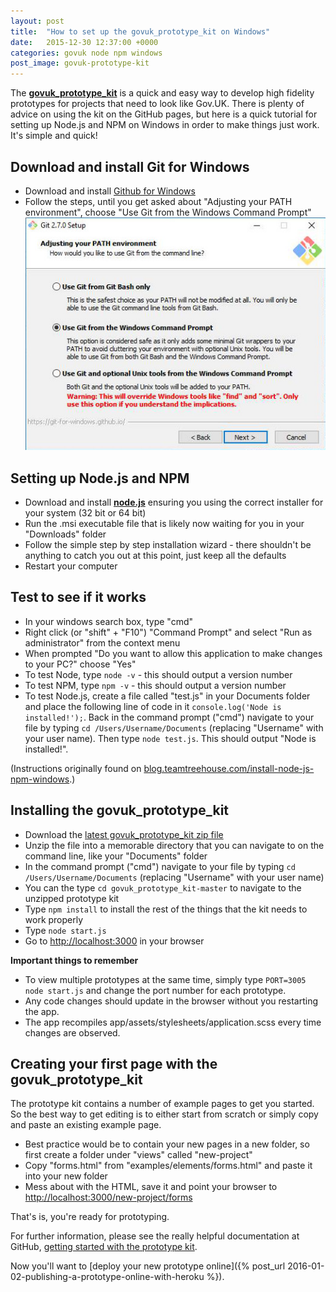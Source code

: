 ```yaml
---
layout: post
title:  "How to set up the govuk_prototype_kit on Windows"
date:   2015-12-30 12:37:00 +0000
categories: govuk node npm windows
post_image: govuk-prototype-kit
---
```

The **[govuk_prototype_kit]** is a quick and easy way to develop high fidelity prototypes for projects that need to look like Gov.UK. There is plenty of advice on using the kit on the GitHub pages, but here is a quick tutorial for setting up Node.js and NPM on Windows in order to make things just work. It's simple and quick!

Download and install Git for Windows
------------------------------------
* Download and install [Github for Windows][https://git-scm.com/download/win]
* Follow the steps, until you get asked about "Adjusting your PATH environment", choose "Use Git from the Windows Command Prompt"
![Choose "Use Git from the Windows Command Prompt"](/images/posts/git-for-windows.jpg "Git for Windows setup")

Setting up Node.js and NPM
--------------------------
* Download and install **[node.js]** ensuring you using the correct installer for your system (32 bit or 64 bit)
* Run the .msi executable file that is likely now waiting for you in your "Downloads" folder
* Follow the simple step by step installation wizard - there shouldn't be anything to catch you out at this point, just keep all the defaults
* Restart your computer

Test to see if it works
-----------------------
* In your windows search box, type "cmd"
* Right click (or "shift" + "F10") "Command Prompt" and select "Run as administrator" from the context menu
* When prompted "Do you want to allow this application to make changes to your PC?" choose "Yes"
* To test Node, type `node -v` - this should output a version number
* To test NPM, type `npm -v` - this should output a version number
* To test Node.js, create a file called "test.js" in your Documents folder and place the following line of code in it `console.log('Node is installed!');`. Back in the command prompt ("cmd") navigate to your file by typing `cd /Users/Username/Documents` (replacing "Username" with your user name). Then type `node test.js`. This should output "Node is installed!".

(Instructions originally found on [blog.teamtreehouse.com/install-node-js-npm-windows].)

Installing the govuk_prototype_kit
----------------------------------
* Download the [latest govuk_prototype_kit zip file]
* Unzip the file into a memorable directory that you can navigate to on the command line, like your "Documents" folder
* In the command prompt ("cmd") navigate to your file by typing `cd /Users/Username/Documents` (replacing "Username" with your user name)
* You can the type `cd govuk_prototype_kit-master` to navigate to the unzipped prototype kit
* Type `npm install` to install the rest of the things that the kit needs to work properly
* Type `node start.js`
* Go to [http://localhost:3000] in your browser

**Important things to remember**

* To view multiple prototypes at the same time, simply type `PORT=3005 node start.js` and change the port number for each prototype.
* Any code changes should update in the browser without you restarting the app.
* The app recompiles app/assets/stylesheets/application.scss every time changes are observed.

Creating your first page with the govuk_prototype_kit
-----------------------------------------------------
The prototype kit contains a number of example pages to get you started. So the best way to get editing is to either start from scratch or simply copy and paste an existing example page.

* Best practice would be to contain your new pages in a new folder, so first create a folder under "views" called "new-project"
* Copy "forms.html" from "examples/elements/forms.html" and paste it into your new folder
* Mess about with the HTML, save it and point your browser to [http://localhost:3000/new-project/forms]

That's is, you're ready for prototyping.

For further information, please see the really helpful documentation at GitHub, [getting started with the prototype kit][getting-started-prototype-kit].

Now you'll want to [deploy your new prototype online]({% post_url 2016-01-02-publishing-a-prototype-online-with-heroku %}).

[https://git-scm.com/download/win]:https://git-scm.com/download/win
[govuk_prototype_kit]: https://github.com/alphagov/govuk_prototype_kit
[node.js]: https://nodejs.org/en/download/
[blog.teamtreehouse.com/install-node-js-npm-windows]: http://blog.teamtreehouse.com/install-node-js-npm-windows
[latest govuk_prototype_kit zip file]: https://github.com/alphagov/govuk_prototype_kit/archive/master.zip
[http://localhost:3000]: http://localhost:3000
[http://localhost:3000/new-project/forms]: http://localhost:3000/new-project/forms
[getting-started-prototype-kit]: https://github.com/alphagov/govuk_prototype_kit/blob/master/docs/getting-started.md
